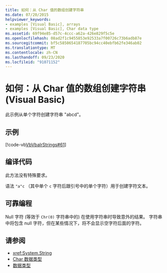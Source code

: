 ```yaml
---
title: 如何：从 Char 值的数组创建字符串
ms.date: 07/20/2015
helpviewer_keywords:
- examples [Visual Basic], arrays
- examples [Visual Basic], Char data type
ms.assetid: 69f94e85-d57c-4ccc-a62a-426e829f5c5e
ms.openlocfilehash: 08ad2f1c9455853e92533a7f00726c73b6adb87e
ms.sourcegitcommit: bf5c5850654187705bc94cc40ebfb62fe346ab02
ms.translationtype: MT
ms.contentlocale: zh-CN
ms.lasthandoff: 09/23/2020
ms.locfileid: "91071152"
---
```

# <a name="how-to-create-a-string-from-an-array-of-char-values-visual-basic"></a>如何：从 Char 值的数组创建字符串 (Visual Basic)

此示例从单个字符创建字符串 "abcd"。  
  
## <a name="example"></a>示例  

 [!code-vb[VbVbalrStrings#61](~/samples/snippets/visualbasic/VS_Snippets_VBCSharp/VbVbalrStrings/VB/Class2.vb#61)]  
  
## <a name="compile-the-code"></a>编译代码  

 此方法没有特殊要求。  
  
 语法 `"a"c` （其中单个 `c` 字符后跟引号中的单个字符）用于创建字符文本。  
  
## <a name="robust-programming"></a>可靠编程  

 Null 字符 (等效于 `Chr(0)` 字符串中的) 在使用字符串时导致意外的结果。 字符串中将包含 null 字符，但在某些情况下，将不会显示空字符后面的字符。  
  
## <a name="see-also"></a>请参阅

- <xref:System.String>
- [Char 数据类型](../../../language-reference/data-types/char-data-type.md)
- [数据类型](../data-types/index.md)
